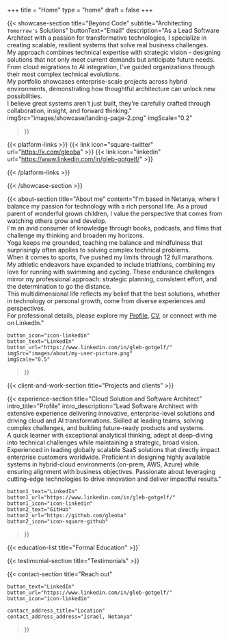 +++
title =  "Home"
type = "home"
draft = false
+++


{{< showcase-section
    title="Beyond Code"
    subtitle="Architecting <code>Tomorrow's</code> Solutions"
    buttonText="Email"
    description="As a Lead Software Architect with a passion for transformative technologies, I specialize in creating scalable, resilient systems that solve real business challenges.<br/>My approach combines technical expertise with strategic vision - designing solutions that not only meet current demands but anticipate future needs. From cloud migrations to AI integration, I've guided organizations through their most complex technical evolutions.<br/>My portfolio showcases enterprise-scale projects across hybrid environments, demonstrating how thoughtful architecture can unlock new possibilities.<br/>I believe great systems aren't just built, they're carefully crafted through collaboration, insight, and forward thinking."
    imgSrc="images/showcase/landing-page-2.png"
    imgScale="0.2"
 >}}

{{< platform-links >}}
    {{< link icon="square-twitter" url="https://x.com/gleoba" >}}
    {{< link icon="linkedin" url="https://www.linkedin.com/in/gleb-gotgelf/" >}}

{{< /platform-links >}}

{{< /showcase-section >}}

{{< about-section
    title="About me"
    content="I'm based in Netanya, where I balance my passion for technology with a rich personal life. As a proud parent of wonderful grown children, I value the perspective that comes from watching others grow and develop.<br/>I'm an avid consumer of knowledge through books, podcasts, and films that challenge my thinking and broaden my horizons.<br/>Yoga keeps me grounded, teaching me balance and mindfulness that surprisingly often applies to solving complex technical problems.<br/>When it comes to sports, I've pushed my limits through 12 full marathons. My athletic endeavors have expanded to include triathlons, combining my love for running with swimming and cycling. These endurance challenges mirror my professional approach: strategic planning, consistent effort, and the determination to go the distance.<br/>This multidimensional life reflects my belief that the best solutions, whether in technology or personal growth, come from diverse experiences and perspectives.<br/>For professional details, please explore my <a href='/experience'>Profile</a>, <a href='/cv'>CV</a>, or connect with me on LinkedIn."

    button_icon="icon-linkedin"
    button_text="LinkedIn"
    button_url="https://www.linkedin.com/in/gleb-gotgelf/"
    imgSrc="images/about/my-user-picture.png"
    imgScale="0.5"
 >}}

{{< client-and-work-section
    title="Projects and clients" >}} 

{{< experience-section
    title="Cloud Solution and Software Architect"
    intro_title="Profile"
    intro_description="Lead Software Architect with extensive experience delivering innovative, enterprise-level solutions and driving cloud and AI transformations. Skilled at leading teams, solving complex challenges, and building future-ready products and systems.<br/>A quick learner with exceptional analytical thinking, adept at deep-diving into technical challenges while maintaining a strategic, broad vision. Experienced in leading globally scalable SaaS solutions that directly impact enterprise customers worldwide. Proficient in designing highly available systems in hybrid-cloud environments (on-prem, AWS, Azure) while ensuring alignment with business objectives. Passionate about leveraging cutting-edge technologies to drive innovation and deliver impactful results." 
    
    button1_text="LinkedIn"
    button1_url="https://www.linkedin.com/in/gleb-gotgelf/"
    button1_icon="icon-linkedin"
    button2_text="GitHub"
    button2_url="https://github.com/gleoba"
    button2_icon="icon-square-github"
>}}

{{< education-list
    title="Formal Education" >}}`

{{< testimonial-section
    title="Testimonials" >}}

{{< contact-section
    title="Reach out"
    
    button_text="LinkedIn"
    button_url="https://www.linkedin.com/in/gleb-gotgelf/"
    button_icon="icon-linkedin"

    contact_address_title="Location"
    contact_address_address="Israel, Netanya"
>}}

